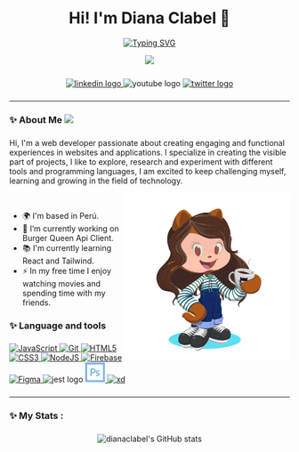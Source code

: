 <div align="center">
  
# Hi! I'm Diana Clabel 👋
[![Typing SVG](https://readme-typing-svg.demolab.com?font=Raleway&pause=1000&color=e47100&width=435&lines=Front+End+Developer+in+process+%F0%9F%91%A9%E2%80%8D%F0%9F%92%BB;I+like+to+learn+everything+about+technology++%F0%9F%92%9B)](https://git.io/typing-svg)


</div>

<div align="center">
  <img height="150" src="https://media4.giphy.com/media/rsUGLKwgSvSxmq1VrZ/giphy.gif?cid=ecf05e478nacp05rmcmpx9szmk171efk9kmyha10nrtoe4ac&ep=v1_gifs_related&rid=giphy.gif&ct=s"  />
  
</div>

###

<div align="center">
  <a href="https://www.linkedin.com/in/dianaclabel/">
    <img src="https://img.shields.io/static/v1?message=LinkedIn&logo=linkedin&label=&color=0077B5&logoColor=white&labelColor=&style=for-the-badge" height="25" alt="linkedin logo"   />
  </a>
    <img src="https://img.shields.io/static/v1?message=discord&logo=discord&label=&color=586AF7&logoColor=white&labelColor=&style=for-the-badge" height="25" alt="youtube logo"  />
     
  <a href="https://twitter.com/dianaclabel08">
    <img src="https://img.shields.io/static/v1?message=Twitter&logo=twitter&label=&color=1DA1F2&logoColor=white&labelColor=&style=for-the-badge" height="25" alt="twitter logo"  />
    </a>
</div>

###
---

<h3 align="left">✨ About Me <img src="https://media.giphy.com/media/mGcNjsfWAjY5AEZNw6/giphy.gif" width="50"></h3> 

###

<p align="left">Hi, I'm a web developer passionate about creating engaging and functional experiences in websites and applications. I specialize in creating the visible part of projects, I like to explore, research and experiment with different tools and programming languages, I am excited to keep challenging myself, learning and growing in the field of technology.</p>

<!--<img align="right" width="270px" src="https://media3.giphy.com/media/hiJ9ypGI5tIKdwKoK2/giphy.gif?cid=ecf05e471kojqky8dtjychodonua10y2yev7kqqyvmgzielb&ep=v1_gifs_related&rid=giphy.gif&ct=s"/>-->
<img align="right" width="300px" src="https://github.com/dianaclabel/dianaclabel/blob/f5dbac71933ad9425dbfd3661cdf3d8d263a3995/octocat-1690175956444.png">

</br>

* 🌍 I'm based in Perú.
*  🔭 I’m currently working on Burger Queen Api Client.
* 📚 I'm currently learning React and Tailwind. 
* ⚡ In my free time I enjoy watching movies and spending time with my friends.


###
<h3 align="left">✨ Language and tools</h3>

###

<div align="left">

<p align="left"> 

<a href="https://developer.mozilla.org/en-US/docs/Web/JavaScript" target="_blank" rel="noreferrer">
  <img src="https://raw.githubusercontent.com/danielcranney/readme-generator/main/public/icons/skills/javascript-colored.svg" width="36" height="36" alt="JavaScript" />
</a>
<a href="https://git-scm.com/" target="_blank" rel="noreferrer">
  <img src="https://raw.githubusercontent.com/danielcranney/readme-generator/main/public/icons/skills/git-colored.svg" width="36" height="36" alt="Git" />
</a>
<a href="https://developer.mozilla.org/en-US/docs/Glossary/HTML5" target="_blank" rel="noreferrer">
  <img src="https://raw.githubusercontent.com/danielcranney/readme-generator/main/public/icons/skills/html5-colored.svg" width="36" height="36" alt="HTML5" />
</a>
<a href="https://www.w3.org/TR/CSS/#css" target="_blank" rel="noreferrer">
  <img src="https://raw.githubusercontent.com/danielcranney/readme-generator/main/public/icons/skills/css3-colored.svg" width="36" height="36" alt="CSS3" />
</a>
<a href="https://nodejs.org/en/" target="_blank" rel="noreferrer">
  <img src="https://raw.githubusercontent.com/danielcranney/readme-generator/main/public/icons/skills/nodejs-colored.svg" width="36" height="36" alt="NodeJS" />
</a>
<a href="https://firebase.google.com/" target="_blank" rel="noreferrer">
  <img src="https://raw.githubusercontent.com/danielcranney/readme-generator/main/public/icons/skills/firebase-colored.svg" width="36" height="36" alt="Firebase" />
</a>
<a href="https://www.figma.com/" target="_blank" rel="noreferrer">
  <img src="https://raw.githubusercontent.com/danielcranney/readme-generator/main/public/icons/skills/figma-colored.svg" width="36" height="36" alt="Figma" />
</a>
  <img src="https://cdn.jsdelivr.net/gh/devicons/devicon/icons/jest/jest-plain.svg" height="36" alt="jest logo"/>
</a> 
<a href="https://firebase.google.com/" target="_blank" rel="noreferrer"> 
  <img src="https://raw.githubusercontent.com/devicons/devicon/master/icons/photoshop/photoshop-line.svg" alt="photoshop" width="36" height="36"/>
</a> 
<a href="https://reactjs.org/" target="_blank" rel="noreferrer" > 
  <img src="https://cdn.worldvectorlogo.com/logos/adobe-xd.svg" alt="xd" width="36" height="36" /> 
</a> </p>

</div>



###
---
<h3 align="left">✨ My Stats :</h3>

###

<div align="center">
  
![dianaclabel's GitHub stats](https://github-readme-stats.vercel.app/api?username=dianaclabel&theme=gruvbox&rank_icon=github&show_icons=true)

</div>

###


<!--
**dianaclabel/dianaclabel** is a ✨ _special_ ✨ repository because its `README.md` (this file) appears on your GitHub profile.

Here are some ideas to get you started:

- 🔭 I’m currently working on ...
- 🌱 I’m currently learning ...
- 👯 I’m looking to collaborate on ...
- 🤔 I’m looking for help with ...
- 💬 Ask me about ...
- 📫 How to reach me: ...
- 😄 Pronouns: ...
- ⚡ Fun fact: ...
-->
